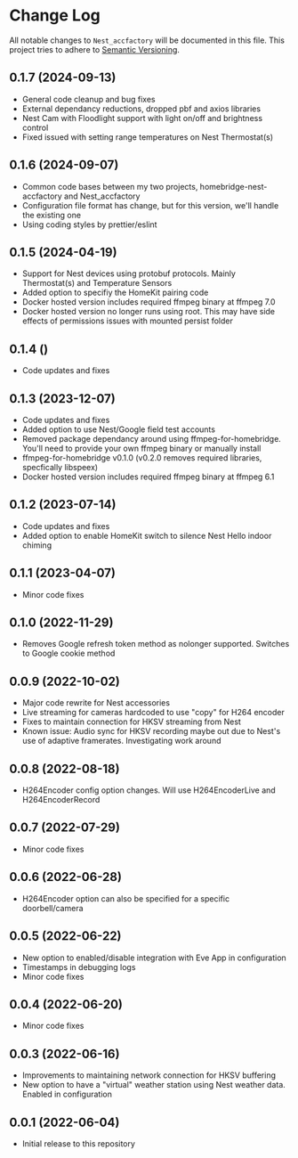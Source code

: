 # Change Log

All notable changes to `Nest_accfactory` will be documented in this file. This project tries to adhere to [Semantic Versioning](http://semver.org/).

## 0.1.7 (2024-09-13)

- General code cleanup and bug fixes
- External dependancy reductions, dropped pbf and axios libraries
- Nest Cam with Floodlight support with light on/off and brightness control
- Fixed issued with setting range temperatures on Nest Thermostat(s)

## 0.1.6 (2024-09-07)

- Common code bases between my two projects, homebridge-nest-accfactory and Nest_accfactory
- Configuration file format has change, but for this version, we'll handle the existing one   
- Using coding styles by prettier/eslint

## 0.1.5 (2024-04-19)

- Support for Nest devices using protobuf protocols. Mainly Thermostat(s) and Temperature Sensors
- Added option to specifiy the HomeKit pairing code
- Docker hosted version includes required ffmpeg binary at ffmpeg 7.0
- Docker hosted version no longer runs using root. This may have side effects of permissions issues with mounted persist folder

## 0.1.4 ()

- Code updates and fixes    

## 0.1.3 (2023-12-07)

- Code updates and fixes
- Added option to use Nest/Google field test accounts
- Removed package dependancy around using ffmpeg-for-homebridge. You'll need to provide your own ffmpeg binary or manually install
- ffmpeg-for-homebridge v0.1.0 (v0.2.0 removes required libraries, specfically libspeex)
- Docker hosted version includes required ffmpeg binary at ffmpeg 6.1

## 0.1.2 (2023-07-14)

- Code updates and fixes
- Added option to enable HomeKit switch to silence Nest Hello indoor chiming

## 0.1.1 (2023-04-07)

- Minor code fixes

## 0.1.0 (2022-11-29)

- Removes Google refresh token method as nolonger supported. Switches to Google cookie method

## 0.0.9 (2022-10-02)

- Major code rewrite for Nest accessories
- Live streaming for cameras hardcoded to use "copy" for H264 encoder
- Fixes to maintain connection for HKSV streaming from Nest
- Known issue: Audio sync for HKSV recording maybe out due to Nest's use of adaptive framerates. Investigating work around

## 0.0.8 (2022-08-18)

- H264Encoder config option changes. Will use H264EncoderLive and H264EncoderRecord

## 0.0.7 (2022-07-29)

- Minor code fixes

## 0.0.6 (2022-06-28)

- H264Encoder option can also be specified for a specific doorbell/camera

## 0.0.5 (2022-06-22)

- New option to enabled/disable integration with Eve App in configuration
- Timestamps in debugging logs
- Minor code fixes

## 0.0.4 (2022-06-20)

- Minor code fixes

## 0.0.3 (2022-06-16)

- Improvements to maintaining network connection for HKSV buffering
- New option to have a "virtual" weather station using Nest weather data. Enabled in configuration

## 0.0.1 (2022-06-04)

- Initial release to this repository
